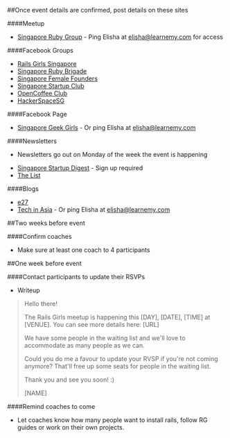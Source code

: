 ##Once event details are confirmed, post details on these sites

####Meetup
* [Singapore Ruby Group](http://www.meetup.com/Singapore-Ruby-Group/) - Ping Elisha at elisha@learnemy.com for access

####Facebook Groups
* [Rails Girls Singapore](https://www.facebook.com/groups/railsgirlssingapore/)
* [Singapore Ruby Brigade](https://www.facebook.com/groups/singaporerubybrigade/)
* [Singapore Female Founders](https://www.facebook.com/groups/femalefounders/)
* [Singapore Startup Club](https://www.facebook.com/groups/Singaporestartupclub/)
* [OpenCoffee Club](https://www.facebook.com/groups/OpenCoffeeClubSG/)
* [HackerSpaceSG](https://www.facebook.com/groups/hackerspacesg/)

####Facebook Page
* [Singapore Geek Girls](https://www.facebook.com/SGGeekGirls) - Or ping Elisha at elisha@learnemy.com 

####Newsletters
- Newsletters go out on Monday of the week the event is happening
* [Singapore Startup Digest](https://www.startupdigest.com/digests/singapore) - Sign up required
* [The List](http://thelist.sg/add-an-event/)

####Blogs
* [e27](http://e27.co/submit-an-event/)
* [Tech in Asia](http://www.techinasia.com/tech-startup-events/#form) - Or ping Elisha at elisha@learnemy.com 


##Two weeks before event

####Confirm coaches
* Make sure at least one coach to 4 participants

##One week before event

####Contact participants to update their RSVPs
* Writeup

>Hello there!
>
>The Rails Girls meetup is happening this [DAY], [DATE], [TIME] at [VENUE]. You can see more details here: [URL]
>
>We have some people in the waiting list and we'll love to accommodate as many people as we can.
>
>Could you do me a favour to update your RVSP if you're not coming anymore? That'll free up some seats for people in the waiting list.
>
>Thank you and see you soon! :)
>
>[NAME]

####Remind coaches to come
* Let coaches know how many people want to install rails, follow RG guides or work on their own projects.


